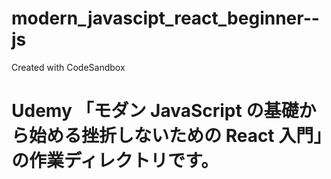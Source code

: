 # modern_javascipt_react_beginner--js

Created with CodeSandbox

# Udemy 「モダン JavaScript の基礎から始める挫折しないための React 入門」の作業ディレクトリです。
